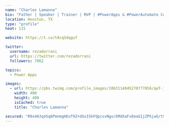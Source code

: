 ```yaml
---
name: "Charles Lamanna"
bio: "Father | Speaker | Trainer | MVP | #PowerApps & #PowerAutomate Community Super User | YouTuber Right-pointing triangle http://youtube.com/c/rezadorrani | Learn - Share - Clockwise rightwards and leftwards open circle arrows"
location: Houston, TX
type: "profile"
heat: 115

website: https://t.co/tAcqSdqguf

twitter:
  username: rezadorrani
  url: https://twitter.com/rezadorrani
  followers: 7062

topics:
  - Power Apps

images:
  - url: https://pbs.twimg.com/profile_images/1063114045270777856/qeT-jpWr_400x400.jpg
    width: 400
    height: 400
    isCached: true
    title: "Charles Lamanna"

secured: "R9x4HJq45q6PmnmgHEoT9Z+dGxI5kFQpcsvNgo/GMdXaFxEmaG1jZPkjwG/t9b6WQCosHA596LEJTkhHGfxbGZ8Cg01Nn2XlX8SDAceNpRqpbJdE2K5QUnoh5nGFJyL4QhbUoa6EA4t1wbsKr6LyysXLSDCC7gJ4Sf45Or7bJ4EjkykYNFrdX2y62OGO6HhcYapHe7wG9JVb2gmrvbAtnClkcVE1FmmteRIXAcJ9cG5SQOe754cgfI3oseDgNm9LJrUw81eRVLPKoj4cKjuHDkXOQUJH90ggMemFceym0jx9C5Ht+WtGujAQGiSTq6Rx54WnHPjb8nPOgdPIeDZAL58wQ6MVFNeNUSRhQHrLtSZU0db2iM9AVMYvOJPoNqwtrzTaOOmNXhW+HVsIdg18ECAvrCys74CK7ZamiZL5jlg=;E7nY/F7xhoLwpslsxUpdNA=="
---
```


